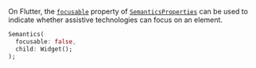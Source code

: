 On Flutter, the [`focusable`](https://api.flutter.dev/flutter/semantics/SemanticsProperties/focusable.html) property of [`SemanticsProperties`](https://api.flutter.dev/flutter/semantics/SemanticsProperties-class.html) can be used to indicate whether assistive technologies can focus on an element.

```dart
Semantics(
  focusable: false,
  child: Widget();
);
```
